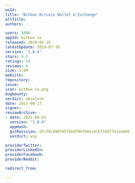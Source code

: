 ```yaml
---
wsId: 
title: "Bitbox Bitcoin Wallet & Exchange"
altTitle: 
authors:

users: 1000
appId: bitbox.io
released: 2019-05-16
latestUpdate: 2019-07-30
version: "1.0.4"
stars: 4.1
ratings: 14
reviews: 6
size: 5.6M
website: 
repository: 
issue: 
icon: bitbox.io.png
bugbounty: 
verdict: obsolete
date: 2021-08-17
signer: 
reviewArchive:
- date: 2021-08-01
  version: "1.0.4"
  appHash: 
  gitRevision: d7cf0c0967057bb9f06fb8ec6cbf1097fe1da885
  verdict: wip

providerTwitter: 
providerLinkedIn: 
providerFacebook: 
providerReddit: 

redirect_from:

---
```



